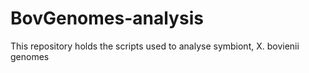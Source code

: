 # BovGenomes-analysis
This repository holds the scripts used to analyse symbiont, X. bovienii genomes
